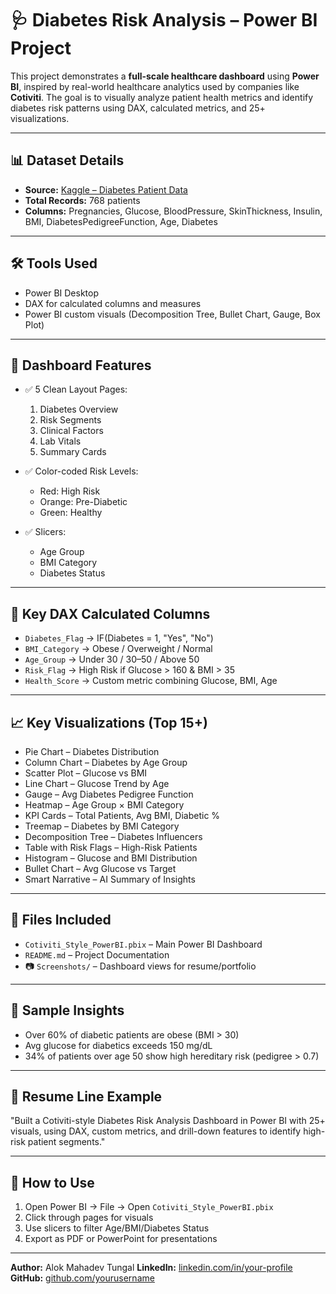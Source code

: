 # 🩺 Diabetes Risk Analysis – Power BI Project

This project demonstrates a **full-scale healthcare dashboard** using **Power BI**, inspired by real-world healthcare analytics used by companies like **Cotiviti**. The goal is to visually analyze patient health metrics and identify diabetes risk patterns using DAX, calculated metrics, and 25+ visualizations.

---

## 📊 Dataset Details

* **Source:** [Kaggle – Diabetes Patient Data](https://www.kaggle.com/datasets/whenamancodes/diabetes-patient-data)
* **Total Records:** 768 patients
* **Columns:** Pregnancies, Glucose, BloodPressure, SkinThickness, Insulin, BMI, DiabetesPedigreeFunction, Age, Diabetes

---

## 🛠 Tools Used

* Power BI Desktop
* DAX for calculated columns and measures
* Power BI custom visuals (Decomposition Tree, Bullet Chart, Gauge, Box Plot)

---

## 📌 Dashboard Features

* ✅ 5 Clean Layout Pages:

  1. Diabetes Overview
  2. Risk Segments
  3. Clinical Factors
  4. Lab Vitals
  5. Summary Cards

* ✅ Color-coded Risk Levels:

  * Red: High Risk
  * Orange: Pre-Diabetic
  * Green: Healthy

* ✅ Slicers:

  * Age Group
  * BMI Category
  * Diabetes Status

---

## 🔎 Key DAX Calculated Columns

* `Diabetes_Flag` → IF(Diabetes = 1, "Yes", "No")
* `BMI_Category` → Obese / Overweight / Normal
* `Age_Group` → Under 30 / 30–50 / Above 50
* `Risk_Flag` → High Risk if Glucose > 160 & BMI > 35
* `Health_Score` → Custom metric combining Glucose, BMI, Age

---

## 📈 Key Visualizations (Top 15+)

* Pie Chart – Diabetes Distribution
* Column Chart – Diabetes by Age Group
* Scatter Plot – Glucose vs BMI
* Line Chart – Glucose Trend by Age
* Gauge – Avg Diabetes Pedigree Function
* Heatmap – Age Group × BMI Category
* KPI Cards – Total Patients, Avg BMI, Diabetic %
* Treemap – Diabetes by BMI Category
* Decomposition Tree – Diabetes Influencers
* Table with Risk Flags – High-Risk Patients
* Histogram – Glucose and BMI Distribution
* Bullet Chart – Avg Glucose vs Target
* Smart Narrative – AI Summary of Insights

---

## 📄 Files Included

* `Cotiviti_Style_PowerBI.pbix` – Main Power BI Dashboard
* `README.md` – Project Documentation
* 📷 `Screenshots/` – Dashboard views for resume/portfolio

---

## 🧠 Sample Insights

* Over 60% of diabetic patients are obese (BMI > 30)
* Avg glucose for diabetics exceeds 150 mg/dL
* 34% of patients over age 50 show high hereditary risk (pedigree > 0.7)

---

## 🧾 Resume Line Example

"Built a Cotiviti-style Diabetes Risk Analysis Dashboard in Power BI with 25+ visuals, using DAX, custom metrics, and drill-down features to identify high-risk patient segments."

---

## 📌 How to Use

1. Open Power BI → File → Open `Cotiviti_Style_PowerBI.pbix`
2. Click through pages for visuals
3. Use slicers to filter Age/BMI/Diabetes Status
4. Export as PDF or PowerPoint for presentations

---

**Author:** Alok Mahadev Tungal
**LinkedIn:** [linkedin.com/in/your-profile](#)
**GitHub:** [github.com/yourusername](#)
